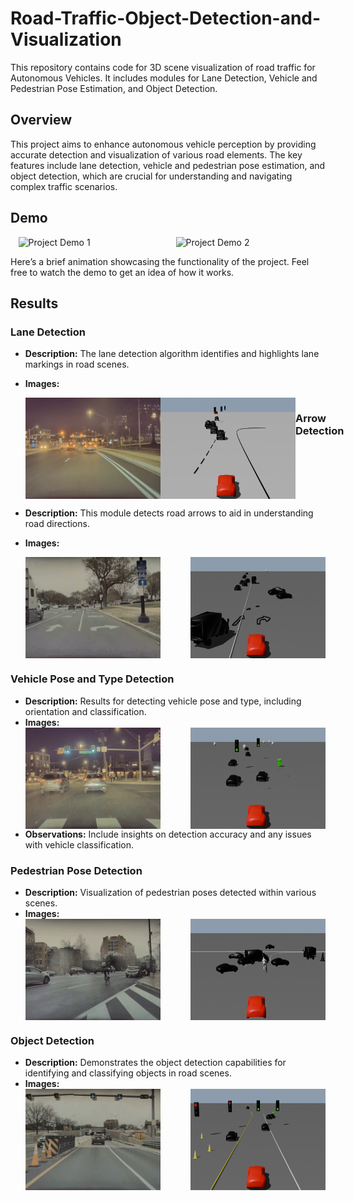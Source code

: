 # Road-Traffic-Object-Detection-and-Visualization

This repository contains code for 3D scene visualization of road traffic for Autonomous Vehicles. It includes modules for Lane Detection, Vehicle and Pedestrian Pose Estimation, and Object Detection.

## Overview

This project aims to enhance autonomous vehicle perception by providing accurate detection and visualization of various road elements. The key features include lane detection, vehicle and pedestrian pose estimation, and object detection, which are crucial for understanding and navigating complex traffic scenarios.

## Demo

<div style="display: flex; justify-content: space-around;">
  <img src="results/scene1_render_gif.gif" alt="Project Demo 1" style="width: 45%;">
  <img src="results/scene7_gif.gif" alt="Project Demo 2" style="width: 45%;">
</div>

Here’s a brief animation showcasing the functionality of the project. Feel free to watch the demo to get an idea of how it works.


## Results

### Lane Detection
- **Description:** The lane detection algorithm identifies and highlights lane markings in road scenes.
- **Images:**
  <div style="display: flex; justify-content: space-between;">
    <img src="results/s10_55.jpg" alt="Lane Detection Result 1" style="width: 45%;">
    <img src="results/s10_55.jpeg" alt="Lane Detection Result 2" style="width: 45%;">
 
  ### Arrow Detection
- **Description:** This module detects road arrows to aid in understanding road directions.
- **Images:**
  <div style="display: flex; justify-content: space-between;">
    <img src="results/s_3.png" alt="Arrow Detection Result 1" style="width: 45%;">
    <img src="results/3.png" alt="Arrow Detection Result 2" style="width: 45%;">
  </div>


### Vehicle Pose and Type Detection
- **Description:** Results for detecting vehicle pose and type, including orientation and classification.
- **Images:**
  <div style="display: flex; justify-content: space-between;">
    <img src="results/63_ip.png" alt="Vehicle Pose and Type Detection Result 1" style="width: 45%;">
    <img src="results/63_render.png" alt="Vehicle Pose and Type Detection Result 2" style="width: 45%;">
  </div>
- **Observations:** Include insights on detection accuracy and any issues with vehicle classification.

### Pedestrian Pose Detection
- **Description:** Visualization of pedestrian poses detected within various scenes.
- **Images:**
  <div style="display: flex; justify-content: space-between;">
    <img src="results/is8_2115.png" alt="Pedestrian Pose Detection Result 1" style="width: 45%;">
    <img src="results/s8_2115.png" alt="Pedestrian Pose Detection Result 2" style="width: 45%;">
  </div>

### Object Detection
- **Description:** Demonstrates the object detection capabilities for identifying and classifying objects in road scenes.
- **Images:**
  <div style="display: flex; justify-content: space-between;">
    <img src="results/is2_750.png" alt="Object Detection Result 1" style="width: 45%;">
    <img src="results/ds2_750.png" alt="Object Detection Result 2" style="width: 45%;">
  </div>


